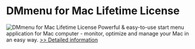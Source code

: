 # DMmenu for Mac Lifetime License
![DMmenu for Mac Lifetime License](https://mycommerce.akamaized.net/api/pimages/P300983302/BIG/300983302.PNG)
Powerful & easy-to-use start menu application for Mac computer - monitor, optimize and manage your Mac in an easy way.
[>> Detailed information](https://secure.shareit.com/shareit/product.html?productid=300983302&affiliateid=200057808)